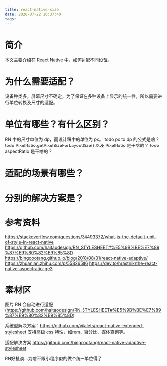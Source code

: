 ```yaml
---
title: react-native-size
date: 2020-07-22 16:37:40
tags:
---
```

# 简介
本文主要介绍在 React Native 中，如何适配不同设备。

# 为什么需要适配？
设备种类多，屏幕尺寸不确定，为了保证在多种设备上显示的统一性，所以需要进行单位转换及尺寸的适配。

# 单位有哪些？有什么区别？
RN 中的尺寸单位为 dp，而设计稿中的单位为 px。
todo px to dp 的公式是啥？
todo PixelRatio.getPixelSizeForLayoutSize() 以及 PixelRatio 是干啥的？
todo aspectRatio 是干啥的？

# 适配的场景有哪些？

# 分别的解决方案是？

# 参考资料
https://stackoverflow.com/questions/34493372/what-is-the-default-unit-of-style-in-react-native
https://github.com/haitaodesign/RN_STYLESHEET#%E5%9B%BE%E7%89%87%E9%80%82%E9%85%8D
https://bingoootang.github.io/blog/2018/08/31/react-native-adaptive/
https://zhuanlan.zhihu.com/p/55826586
https://dev.to/hrastnik/the-react-native-aspectratio-ge3

# 素材区
图片 RN 会自动进行适配(https://github.com/haitaodesign/RN_STYLESHEET#%E5%9B%BE%E7%89%87%E9%80%82%E9%85%8D)

系统型解决方案：https://github.com/vitalets/react-native-extended-stylesheet
支持高级 css 特性，如rem、百分比、媒体查询等。

适配解决方案
https://github.com/bingoootang/react-native-adaptive-stylesheet

RN好扯淡...为啥不跟小程序似的做个统一单位得了